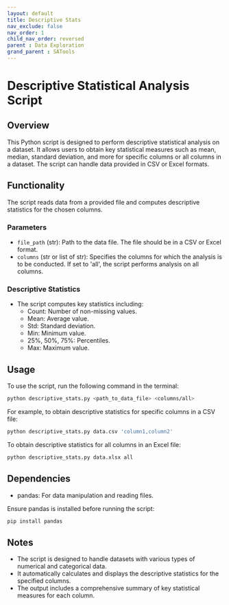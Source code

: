 ```yaml
---
layout: default
title: Descriptive Stats
nav_exclude: false
nav_order: 1
child_nav_order: reversed
parent : Data Exploration
grand_parent : SATools
---
```


# Descriptive Statistical Analysis Script

## Overview

This Python script is designed to perform descriptive statistical analysis on a dataset. It allows users to obtain key statistical measures such as mean, median, standard deviation, and more for specific columns or all columns in a dataset. The script can handle data provided in CSV or Excel formats.

## Functionality

The script reads data from a provided file and computes descriptive statistics for the chosen columns.

### Parameters

- `file_path` (str): Path to the data file. The file should be in a CSV or Excel format.
- `columns` (str or list of str): Specifies the columns for which the analysis is to be conducted. If set to 'all', the script performs analysis on all columns.

### Descriptive Statistics

- The script computes key statistics including:
  - Count: Number of non-missing values.
  - Mean: Average value.
  - Std: Standard deviation.
  - Min: Minimum value.
  - 25%, 50%, 75%: Percentiles.
  - Max: Maximum value.

## Usage

To use the script, run the following command in the terminal:

```bash
python descriptive_stats.py <path_to_data_file> <columns/all>
```

For example, to obtain descriptive statistics for specific columns in a CSV file:

```bash
python descriptive_stats.py data.csv 'column1,column2'
```

To obtain descriptive statistics for all columns in an Excel file:

```bash
python descriptive_stats.py data.xlsx all
```

## Dependencies

- pandas: For data manipulation and reading files.

Ensure pandas is installed before running the script:

```bash
pip install pandas
```

## Notes

- The script is designed to handle datasets with various types of numerical and categorical data.
- It automatically calculates and displays the descriptive statistics for the specified columns.
- The output includes a comprehensive summary of key statistical measures for each column.

